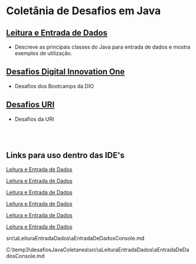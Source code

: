 # Coletânia de Desafios em Java


## [Leitura e Entrada de Dados](https://github.com/eliseusbrito/desafiosJavaColetanea/tree/master/src/aLeituraEntradaDados)

- Descreve as principais classes do Java para entrada de dados e mostra exemplos de utilização.

## [Desafios Digital Innovation One](https://github.com/eliseusbrito/desafiosJavaColetanea/tree/master/src/DigitalInnovationOne)
- Desafios dos Bootcamps da DIO

## [Desafios URI](https://github.com/eliseusbrito/desafiosJavaColetanea/tree/master/src/URI)
- Desafios da URI

<br></br>




## Links para uso dentro das IDE's

[Leitura e Entrada de Dados](../src/aleituraEntradaDados.md#índice)

[Leitura e Entrada de Dados](../src/aLeituraEntradaDados/aEntradaDeDadosConsole.md)

[Leitura e Entrada de Dados](..\src\aLeituraEntradaDados\aEntradaDeDadosConsole.md)


[Leitura e Entrada de Dados](../src/aLeituraEntradaDados/aEntradaDeDadosConsole.md#índice)

[Leitura e Entrada de Dados](/aLeituraEntradaDados/Readme.md#índice)

[Leitura e Entrada de Dados](..\src\aLeituraEntradaDados\aEntradaDeDadosConsole.md#índice)



src\aLeituraEntradaDados\aEntradaDeDadosConsole.md

C:\temp3\desafiosJavaColetanea\src\aLeituraEntradaDados\aEntradaDeDadosConsole.md
